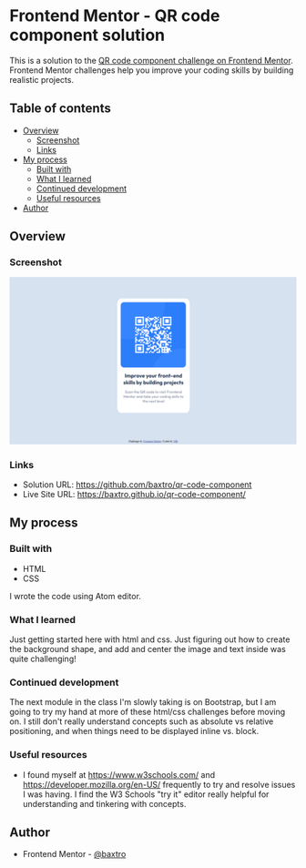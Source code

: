 # Frontend Mentor - QR code component solution

This is a solution to the [QR code component challenge on Frontend Mentor](https://www.frontendmentor.io/challenges/qr-code-component-iux_sIO_H). Frontend Mentor challenges help you improve your coding skills by building realistic projects. 

## Table of contents

- [Overview](#overview)
  - [Screenshot](#screenshot)
  - [Links](#links)
- [My process](#my-process)
  - [Built with](#built-with)
  - [What I learned](#what-i-learned)
  - [Continued development](#continued-development)
  - [Useful resources](#useful-resources)
- [Author](#author)


## Overview

### Screenshot

![](images/qr-code-solution-screenshot.PNG) 


### Links

- Solution URL: https://github.com/baxtro/qr-code-component
- Live Site URL: https://baxtro.github.io/qr-code-component/


## My process

### Built with

- HTML
- CSS 

I wrote the code using Atom editor.


### What I learned

Just getting started here with html and css. Just figuring out how to create the background shape, and add and center the image and text inside was quite challenging!


### Continued development

The next module in the class I'm slowly taking is on Bootstrap, but I am going to try my hand at more of these html/css challenges before moving on. I still don't really understand concepts such as absolute vs relative positioning, and when things need to be displayed inline vs. block. 

### Useful resources

- I found myself at https://www.w3schools.com/ and https://developer.mozilla.org/en-US/ frequently to try and resolve issues I was having. I find the W3 Schools "try it" editor really helpful for understanding and tinkering with concepts.



## Author

- Frontend Mentor - [@baxtro](https://www.frontendmentor.io/profile/baxtro)




